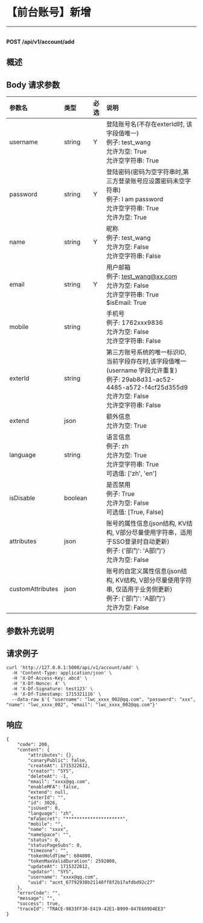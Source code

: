 # 【前台账号】新增

---

<br />**POST /api/v1/account/add**

## 概述




## Body 请求参数

| 参数名        | 类型     | 必选   | 说明              |
|:-----------|:-------|:-----|:----------------|
| username | string | Y | 登陆账号名(不存在exterId时, 该字段值唯一)<br>例子: test_wang <br>允许为空: True <br>允许空字符串: True <br> |
| password | string | Y | 登陆密码(密码为空字符串时,第三方登录账号应设置密码未空字符串)<br>例子: I am password <br>允许空字符串: True <br>允许为空: True <br> |
| name | string | Y | 昵称<br>例子: test_wang <br>允许为空: False <br>允许空字符串: False <br> |
| email | string | Y | 用户邮箱<br>例子: test_wang@xx.com <br>允许为空: False <br>允许空字符串: True <br>$isEmail: True <br> |
| mobile | string |  | 手机号<br>例子: 1762xxx9836 <br>允许为空: False <br>允许空字符串: False <br> |
| exterId | string |  | 第三方账号系统的唯一标识ID, 当前字段存在时,该字段值唯一(username 字段允许重复)<br>例子: 29ab8d31-ac52-4485-a572-f4cf25d355d9 <br>允许为空: False <br>允许空字符串: False <br> |
| extend | json |  | 额外信息<br>允许为空: True <br> |
| language | string |  | 语言信息<br>例子: zh <br>允许为空: True <br>允许空字符串: True <br>可选值: ['zh', 'en'] <br> |
| isDisable | boolean |  | 是否禁用<br>例子: True <br>允许为空: False <br>可选值: [True, False] <br> |
| attributes | json |  | 账号的属性信息(json结构, KV结构, V部分尽量使用字符串，适用于SSO登录时自动更新)<br>例子: {'部门': 'A部门'} <br>允许为空: False <br> |
| customAttributes | json |  | 账号的自定义属性信息(json结构, KV结构, V部分尽量使用字符串, 仅适用于业务侧更新)<br>例子: {'部门': 'A部门'} <br>允许为空: False <br> |

## 参数补充说明





## 请求例子
```shell
curl 'http://127.0.0.1:5000/api/v1/account/add' \
  -H 'Content-Type: application/json' \
  -H 'X-Df-Access-Key: abcd' \
  -H 'X-Df-Nonce: 4' \
  -H 'X-Df-Signature: test123' \
  -H 'X-Df-Timestamp: 1715321116' \
  --data-raw $'{ "username": "lwc_xxxx_002@qq.com", "password": "xxx", "name": "lwc_xxxx_002", "email": "lwc_xxxx_002@qq.com"}'
```




## 响应
```shell
{
    "code": 200,
    "content": {
        "attributes": {},
        "canaryPublic": false,
        "createAt": 1715322612,
        "creator": "SYS",
        "deleteAt": -1,
        "email": "xxxx@qq.com",
        "enableMFA": false,
        "extend": null,
        "exterId": "",
        "id": 3026,
        "isUsed": 0,
        "language": "zh",
        "mfaSecret": "*********************",
        "mobile": "",
        "name": "xxxx",
        "nameSpace": "",
        "status": 0,
        "statusPageSubs": 0,
        "timezone": "",
        "tokenHoldTime": 604800,
        "tokenMaxValidDuration": 2592000,
        "updateAt": 1715322612,
        "updator": "SYS",
        "username": "xxxx@qq.com",
        "uuid": "acnt_67792938b21148ff8f2b17afdbd92c27"
    },
    "errorCode": "",
    "message": "",
    "success": true,
    "traceId": "TRACE-9833FF30-E419-42E1-B999-047E609D4EE3"
} 
```




